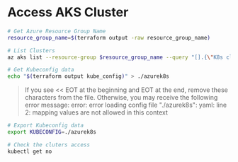 # Access AKS Cluster
 

```bash
# Get Azure Resource Group Name
resource_group_name=$(terraform output -raw resource_group_name)
```
```bash
# List Clusters
az aks list --resource-group $resource_group_name --query "[].{\"K8s cluster name\":name}" --output table
```
```bash
# Get Kubeconfig data
echo "$(terraform output kube_config)" > ./azurek8s
```
> If you see << EOT at the beginning and EOT at the end, remove these characters from the file. Otherwise, you may receive the following error message: error: error loading config file "./azurek8s": yaml: line 2: mapping values are not allowed in this context
```bash
# Export Kubeconfig data
export KUBECONFIG=./azurek8s
```
```bash
# Check the cluters access
kubectl get no
```
